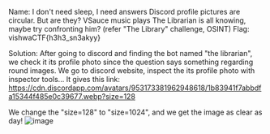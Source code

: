 Name: I don't need sleep, I need answers
Discord profile pictures are circular. But are they? VSauce music plays The Librarian is all knowing, maybe try confronting him? (refer "The Library" challenge, OSINT)
Flag: vishwaCTF{h3h3_sn3akyy}


Solution:
After going to discord and finding the bot named "the librarian", we check it its profile photo since the question says something regarding round images.
We go to discord website, inspect the its profile photo with inspector tools...
It gives this link:
https://cdn.discordapp.com/avatars/953173381962948618/1b83941f7abbdfa15344f485e0c39677.webp?size=128

We change the "size=128"  to "size=1024", and we get the image as clear as day!
![image](https://user-images.githubusercontent.com/53442472/159564300-2c7678f9-fbe7-4fe5-a81f-2a264fad4e24.png)
